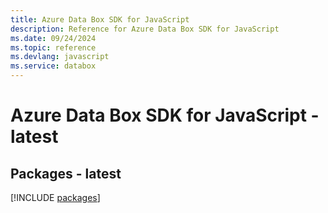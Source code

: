 ```yaml
---
title: Azure Data Box SDK for JavaScript
description: Reference for Azure Data Box SDK for JavaScript
ms.date: 09/24/2024
ms.topic: reference
ms.devlang: javascript
ms.service: databox
---
```

# Azure Data Box SDK for JavaScript - latest
## Packages - latest
[!INCLUDE [packages](data-box-index.md)]